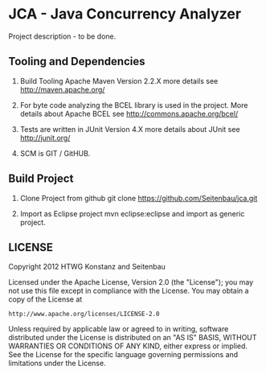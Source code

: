 # JCA - Java Concurrency Analyzer

Project description - to be done.

## Tooling and Dependencies

 1. Build Tooling Apache Maven Version 2.2.X more details see http://maven.apache.org/

 2. For byte code analyzing the BCEL library is used in the project. 
    More details about Apache BCEL see http://commons.apache.org/bcel/
	
 3. Tests are written in JUnit Version 4.X more details about JUnit see http://junit.org/
 
 4. SCM is GIT / GitHUB.
 
## Build Project

 1. Clone Project from github git clone https://github.com/Seitenbau/jca.git
 
 2. Import as Eclipse project mvn eclipse:eclipse and import as generic project. 
 
## LICENSE 
 
 Copyright 2012 HTWG Konstanz and Seitenbau

Licensed under the Apache License, Version 2.0 (the "License");
you may not use this file except in compliance with the License.
You may obtain a copy of the License at

    http://www.apache.org/licenses/LICENSE-2.0

Unless required by applicable law or agreed to in writing, software
distributed under the License is distributed on an "AS IS" BASIS,
WITHOUT WARRANTIES OR CONDITIONS OF ANY KIND, either express or implied.
See the License for the specific language governing permissions and
limitations under the License.